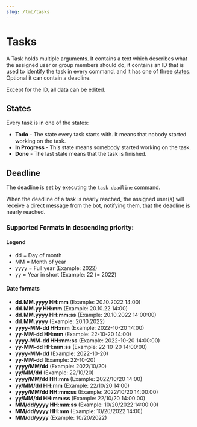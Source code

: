 ```yaml
---
slug: /tmb/tasks
---
```


# Tasks

A Task holds multiple arguments. It contains a text which describes what the assigned user or group members should do,
it contains an ID that is used to identify the task in every command, and it has one of three [states](#states).
Optional it can contain a deadline.

Except for the ID, all data can be edited.

## States

Every task is in one of the states:

- **Todo** - The state every task starts with. It means that nobody started working on the task.
- **In Progress** - This state means somebody started working on the task.
- **Done** - The last state means that the task is finished.

## Deadline

The deadline is set by executing the [`task deadline` command](all-commands.md#task-commands).

When the deadline of a task is nearly reached, the assigned user(s) will receive a direct message from the bot,
notifying them, that the deadline is nearly reached.

### Supported Formats in descending priority:

#### Legend

- dd = Day of month
- MM = Month of year
- yyyy = Full year (Example: 2022)
- yy = Year in short (Example: 22 (= 2022)

#### Date formats

- **dd.MM.yyyy HH:mm** (Example: 20.10.2022 14:00)
- **dd.MM.yy HH:mm** (Example: 20.10.22 14:00)
- **dd.MM.yyyy HH:mm:ss** (Example: 20.10.2022 14:00:00)
- **dd.MM.yyyy** (Example: 20.10.2022)
- **yyyy-MM-dd HH:mm** (Example: 2022-10-20 14:00)
- **yy-MM-dd HH:mm** (Example: 22-10-20 14:00)
- **yyyy-MM-dd HH:mm:ss** (Example: 2022-10-20 14:00:00)
- **yy-MM-dd HH:mm:ss** (Example: 22-10-20 14:00:00)
- **yyyy-MM-dd** (Example: 2022-10-20)
- **yy-MM-dd** (Example: 22-10-20)
- **yyyy/MM/dd** (Example: 2022/10/20)
- **yy/MM/dd** (Example: 22/10/20)
- **yyyy/MM/dd HH:mm** (Example: 2022/10/20 14:00)
- **yy/MM/dd HH:mm** (Example: 22/10/20 14:00)
- **yyyy/MM/dd HH:mm:ss** (Example: 2022/10/20 14:00:00)
- **yy/MM/dd HH:mm:ss** (Example: 22/10/20 14:00:00)
- **MM/dd/yyyy HH:mm:ss** (Example: 10/20/2022 14:00:00)
- **MM/dd/yyyy HH:mm** (Example: 10/20/2022 14:00)
- **MM/dd/yyyy** (Example: 10/20/2022)